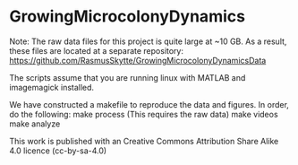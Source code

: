 # GrowingMicrocolonyDynamics

Note: The raw data files for this project is quite large at ~10 GB.
As a result, these files are located at a separate repository:
https://github.com/RasmusSkytte/GrowingMicrocolonyDynamicsData

The scripts assume that you are running linux with MATLAB and imagemagick installed.

We have constructed a makefile to reproduce the data and figures.
In order, do the following:
make process                   (This requires the raw data)
make videos
make analyze

This work is published with an Creative Commons Attribution Share Alike 4.0 licence (cc-by-sa-4.0)
